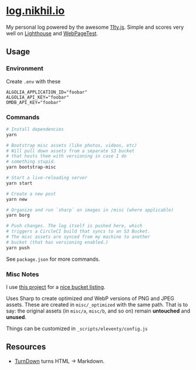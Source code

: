 # [log.nikhil.io](https://log.nikhil.io/)

My personal log powered by the awesome [11ty.js](https://www.11ty.dev/). Simple and scores very well on [Lighthouse](https://developers.google.com/web/tools/lighthouse) and [WebPageTest](https://www.webpagetest.org/).

## Usage

### Environment

Create `.env` with these

```
ALGOLIA_APPLICATION_ID="foobar"
ALGOLIA_API_KEY="foobar"
OMDB_API_KEY="foobar"
```

### Commands

```bash
# Install dependencies
yarn

# Bootstrap misc assets (like photos, videos, etc)
# Will pull down assets from a separate S3 bucket
# that hosts them with versioning in case I do
# something stupid.
yarn bootstrap-misc

# Start a live-reloading server
yarn start

# Create a new post
yarn new

# Organize and run `sharp` on images in /misc (where applicable)
yarn borg

# Push changes. The log itself is pushed here, which
# triggers a CircleCI build that syncs to an S3 Bucket.
# The misc assets are synced from my machine to another
# bucket (that has versioning enabled.)
yarn push
```

See `package.json` for more commands.

### Misc Notes

I use [this project](https://github.com/afreeorange/s3-bucket-listing) for a [nice bucket listing](https://static-log.nikhil.io/).

Uses Sharp to create optimized _and_ WebP versions of PNG and JPEG assets. These are created in `misc/_optimized` with the same path. That is to say: the original assets (in `misc/a`, `misc/b`, and so on) remain **untouched** and **unused**.

Things can be customized in `_scripts/eleventy/config.js`

## Resources

* [TurnDown](https://domchristie.github.io/turndown) turns HTML &rarr; Markdown.
